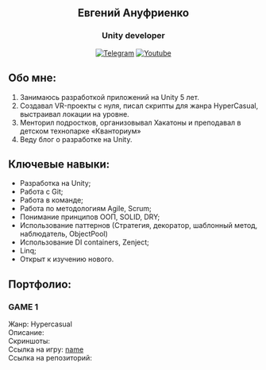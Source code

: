 <h2 align="center"> Евгений Ануфриенко </h2>
<h3 align="center">  Unity developer </h3>

<p align="center">
   <a href="https://t.me/xrnation"><img alt="Telegram" title="Telegram" src="https://img.shields.io/badge/Telegram-2CA5E0?style=for-the-badge&logo=telegram&logoColor=white"/></a>
    <a href="https://www.youtube.com/@xrwitheugene"><img alt="Youtube" title="Youtube" src="https://img.shields.io/badge/YouTube-red?style=for-the-badge&logo=youtube&logoColor=white"/></a>
</p>



## Обо мне:

1. Занимаюсь разработкой приложений на Unity 5 лет. <br/>
2. Cоздавал VR-проекты с нуля, писал скрипты для жанра HyperCasual, выстраивал локации на уровне. <br/>
3. Менторил подростков, организовывал Хакатоны и преподавал в детском технопарке «Кванториум» <br/>
4. Веду блог о разработке на Unity.

## Ключевые навыки:
- Разработка на Unity;
- Работа с Git;
- Работа в команде;
- Работа по методологиям Agile, Scrum;
- Понимание принципов ООП, SOLID, DRY;
- Использование паттернов (Стратегия, декоратор, шаблонный метод, наблюдатель, ObjectPool)
- Использование DI containers, Zenject;
- Linq;
- Открыт к изучению нового.

## Портфолио:

### GAME 1

Жанр: Hypercasual <br/>
Описание: <br/>
Скриншоты: <br/>
Ссылка на игру: [name](#) <br/>
Ссылка на репозиторий:  <br/>
